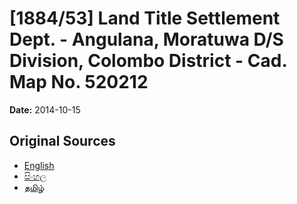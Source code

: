 # [1884/53] Land Title Settlement Dept. - Angulana, Moratuwa D/S Division, Colombo District - Cad. Map No. 520212

**Date:** 2014-10-15

## Original Sources

- [English](https://documents.gov.lk/view/extra-gazettes/2014/10/1884-53_E.pdf)
- [සිංහල](https://documents.gov.lk/view/extra-gazettes/2014/10/1884-53_S.pdf)
- [தமிழ்](https://documents.gov.lk/view/extra-gazettes/2014/10/1884-53_T.pdf)
